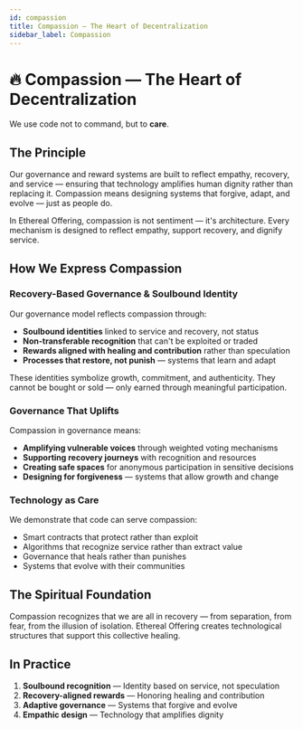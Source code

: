 ```yaml
---
id: compassion
title: Compassion — The Heart of Decentralization
sidebar_label: Compassion
---
```


# 🔥 Compassion — The Heart of Decentralization

We use code not to command, but to **care**.

## The Principle

Our governance and reward systems are built to reflect empathy, recovery, and service — ensuring that technology amplifies human dignity rather than replacing it. Compassion means designing systems that forgive, adapt, and evolve — just as people do.

In Ethereal Offering, compassion is not sentiment — it's architecture. Every mechanism is designed to reflect empathy, support recovery, and dignify service.

## How We Express Compassion

### Recovery-Based Governance & Soulbound Identity

Our governance model reflects compassion through:

- **Soulbound identities** linked to service and recovery, not status
- **Non-transferable recognition** that can't be exploited or traded
- **Rewards aligned with healing and contribution** rather than speculation
- **Processes that restore, not punish** — systems that learn and adapt

These identities symbolize growth, commitment, and authenticity. They cannot be bought or sold — only earned through meaningful participation.

### Governance That Uplifts

Compassion in governance means:

- **Amplifying vulnerable voices** through weighted voting mechanisms
- **Supporting recovery journeys** with recognition and resources
- **Creating safe spaces** for anonymous participation in sensitive decisions
- **Designing for forgiveness** — systems that allow growth and change

### Technology as Care

We demonstrate that code can serve compassion:

- Smart contracts that protect rather than exploit
- Algorithms that recognize service rather than extract value
- Governance that heals rather than punishes
- Systems that evolve with their communities

## The Spiritual Foundation

Compassion recognizes that we are all in recovery — from separation, from fear, from the illusion of isolation. Ethereal Offering creates technological structures that support this collective healing.

## In Practice

1. **Soulbound recognition** — Identity based on service, not speculation
2. **Recovery-aligned rewards** — Honoring healing and contribution
3. **Adaptive governance** — Systems that forgive and evolve
4. **Empathic design** — Technology that amplifies dignity

